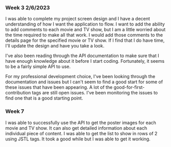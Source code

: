 <h3>Week 3 2/6/2023</h3>
<p>I was able to complete my project screen design and I have a decent understanding of how I want the application to flow.
I want to add the ability to add comments to each movie and TV show, but I am a little worried about the time required
to make all that work. I would add those comments to the details page for the specified movie or TV show. If I find that I 
do have time, I'll update the design and have you take a look.</p>
<p>I've also been reading through the API documentation to make sure that I have enough knowledge about it before I start
coding. Fortunately, it seems to be a fairly simple API to use.</p>
<p>For my professional development choice, I've been looking through the documentation and issues but I can't seem
to find a good start for some of these issues that have been appearing. A lot of the good-for-first-contribution tags
are still open issues. I've been monitoring the issues to find one that is a good starting point.</p>

<h3>Week 7</h3>
<p>I was able to successfully use the API to get the poster images for each movie and TV show. It
can also get detailed information about each individual piece of content. I was able to get the
list to show in rows of 2 using JSTL tags. It took a good while but I was able to get it working.
</p>